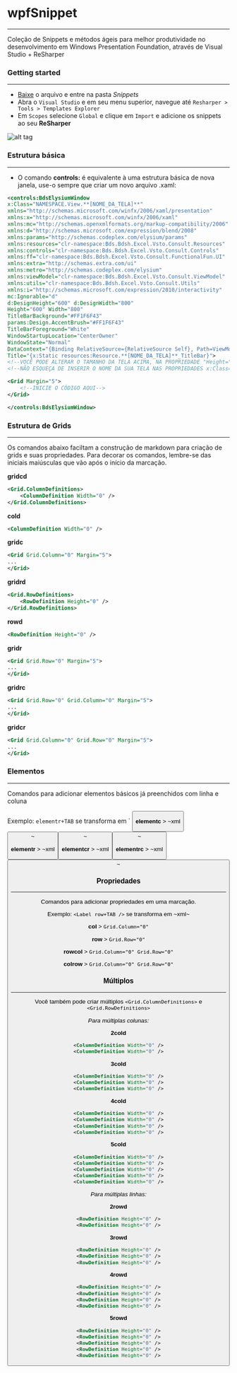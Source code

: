 # wpfSnippet
-----------------------------------
Coleção de Snippets e métodos ágeis para melhor produtividade no desenvolvimento em Windows Presentation Foundation, através de Visual Studio + ReSharper

### Getting started
------------------

- [Baixe](https://github.com/dotpegaso/wpfsnippet/archive/master.zip) o arquivo e entre na pasta *Snippets*
- Abra o `Visual Studio` e em seu menu superior, navegue até `Resharper > Tools > Templates Explorer`
- Em `Scopes` selecione `Global` e clique em `Import` e adicione os snippets ao seu **ReSharper**

![alt tag](http://s18.postimg.org/bf2bzy8op/example.gif)

### Estrutura básica
------------------
- O comando **controls:** é equivalente à uma estrutura básica de nova janela, use-o sempre que criar um novo arquivo .xaml:
~~~~~xml
<controls:BdsElysiumWindow
x:Class="NAMESPACE.View.**[NOME_DA_TELA]**"
xmlns="http://schemas.microsoft.com/winfx/2006/xaml/presentation"
xmlns:x="http://schemas.microsoft.com/winfx/2006/xaml"
xmlns:mc="http://schemas.openxmlformats.org/markup-compatibility/2006"
xmlns:d="http://schemas.microsoft.com/expression/blend/2008"
xmlns:params="http://schemas.codeplex.com/elysium/params"
xmlns:resources="clr-namespace:Bds.Bdsh.Excel.Vsto.Consult.Resources"
xmlns:controls="clr-namespace:Bds.Bdsh.Excel.Vsto.Consult.Controls"
xmlns:ff="clr-namespace:Bds.Bdsh.Excel.Vsto.Consult.FunctionalFun.UI"
xmlns:extra="http://schemas.extra.com/ui"
xmlns:metro="http://schemas.codeplex.com/elysium"
xmlns:viewModel="clr-namespace:Bds.Bdsh.Excel.Vsto.Consult.ViewModel"
xmlns:utils="clr-namespace:Bds.Bdsh.Excel.Vsto.Consult.Utils"
xmlns:i="http://schemas.microsoft.com/expression/2010/interactivity"
mc:Ignorable="d"
d:DesignHeight="600" d:DesignWidth="800"
Height="600" Width="800"
TitleBarBackground="#FF1F6F43"
params:Design.AccentBrush="#FF1F6F43"
TitleBarForeground="White"
WindowStartupLocation="CenterOwner"
WindowState="Normal"
DataContext="{Binding RelativeSource={RelativeSource Self}, Path=ViewModel, Mode=TwoWay, UpdateSourceTrigger=PropertyChanged}"
Title="{x:Static resources:Resource.**[NOME_DA_TELA]**_TitleBar}">
<!--VOCÊ PODE ALTERAR O TAMANHO DA TELA ACIMA, NA PROPRIEDADE "Height="" Width=""-->
<!--NÃO ESQUEÇA DE INSERIR O NOME DA SUA TELA NAS PROPRIEDADES x:Class="" & Title=""-->

<Grid Margin="5">
    <!--INICIE O CÓDIGO AQUI-->
</Grid>

</controls:BdsElysiumWindow>
~~~~~

### Estrutura de Grids
------------------
Os comandos abaixo faciltam a construção de markdown para criação de grids e suas propriedades.
Para decorar os comandos, lembre-se das iniciais maiúsculas que vão após o início da marcação.

**gridcd**
~~~~~xml
<Grid.ColumnDefinitions>
    <ColumnDefinition Width="0" />
</Grid.ColumnDefinitions>
~~~~~

**cold**
~~~~~xml
<ColumnDefinition Width="0" />
~~~~~

**gridc**
~~~~~xml
<Grid Grid.Column="0" Margin="5">
...
</Grid>
~~~~~

**gridrd**
~~~~~xml
<Grid.RowDefinitions>
    <RowDefinition Height="0" />
</Grid.RowDefinitions>
~~~~~

**rowd**
~~~~~xml
<RowDefinition Height="0" />
~~~~~

**gridr**
~~~~~xml
<Grid Grid.Row="0" Margin="5">
...
</Grid>
~~~~~

**gridrc**
~~~~~xml
<Grid Grid.Row="0" Grid.Column="0" Margin="5">
...
</Grid>
~~~~~

**gridcr**
~~~~~xml
<Grid Grid.Column="0" Grid.Row="0" Margin="5">
...
</Grid>
~~~~~

### Elementos
------------------
Comandos para adicionar elementos básicos já preenchidos com linha e coluna

Exemplo: `elementr+TAB` se transforma em ` <Button Grid.Row="0" />

**elementc** > ~xml<Button Grid.Column="0" />~

**elementr** > ~xml<Button Grid.Row="0" />~

**elementcr** > ~xml<Button Grid.Column="0" Grid.Row="0" />~

**elementrc** > ~xml<Button Grid.Row="0" Grid.Column="0" />~

### Propriedades
------------------
Comandos para adicionar propriedades em uma marcação.

Exemplo: `<Label row+TAB />` se transforma em ~xml<Label Grid.Row="0"/>~

**col** > `Grid.Column="0"`

**row** > `Grid.Row="0"`

**rowcol** >  `Grid.Column="0" Grid.Row="0"`

**colrow** > `Grid.Column="0" Grid.Row="0"`

### Múltiplos
------------------
Você também pode criar múltiplos `<Grid.ColumnDefinitions>` e  `<Grid.RowDefinitions>`

*Para múltiplas colunas:*

**2cold**
~~~~~xml
<ColumnDefinition Width="0" />
<ColumnDefinition Width="0" />
~~~~~

**3cold**
~~~~~xml
<ColumnDefinition Width="0" />
<ColumnDefinition Width="0" />
<ColumnDefinition Width="0" />
~~~~~

**4cold**
~~~~~xml
<ColumnDefinition Width="0" />
<ColumnDefinition Width="0" />
<ColumnDefinition Width="0" />
<ColumnDefinition Width="0" />
~~~~~

**5cold**
~~~~~xml
<ColumnDefinition Width="0" />
<ColumnDefinition Width="0" />
<ColumnDefinition Width="0" />
<ColumnDefinition Width="0" />
<ColumnDefinition Width="0" />
~~~~~

*Para múltiplas linhas:*

**2rowd**
~~~~~xml
<RowDefinition Height="0" />
<RowDefinition Height="0" />
~~~~~

**3rowd**
~~~~~xml
<RowDefinition Height="0" />
<RowDefinition Height="0" />
<RowDefinition Height="0" />
~~~~~

**4rowd**
~~~~~xml
<RowDefinition Height="0" />
<RowDefinition Height="0" />
<RowDefinition Height="0" />
<RowDefinition Height="0" />
~~~~~

**5rowd**
~~~~~xml
<RowDefinition Height="0" />
<RowDefinition Height="0" />
<RowDefinition Height="0" />
<RowDefinition Height="0" />
<RowDefinition Height="0" />
~~~~~